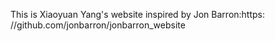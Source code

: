 This is Xiaoyuan Yang's website inspired by Jon Barron:https: //github.com/jonbarron/jonbarron_website
